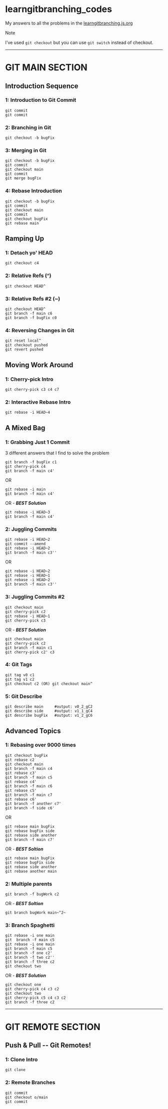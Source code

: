 # learngitbranching_codes
My answers to all the problems in the [learngitbranching.js.org](https://learngitbranching.js.org/)
> [!NOTE]
> I've used `git checkout` but you can use `git switch` instead of checkout.
------------------------------------------------------------------------
# GIT MAIN SECTION
## Introduction Sequence
### 1: Introduction to Git Commit
```
git commit
git commit
```

### 2: Branching in Git
```
git checkout -b bugFix
```

### 3: Merging in Git
```
git checkout -b bugFix
git commit
git checkout main
git commit
git merge bugFix
```

### 4: Rebase Introduction
```
git checkout -b bugFix
git commit
git checkout main
git commit
git checkout bugFix
git rebase main
```

## Ramping Up
### 1: Detach yo' HEAD
```
git checkout c4
```

### 2: Relative Refs (^)
```
git checkout HEAD^
```

### 3: Relative Refs #2 (~)
```
git checkout HEAD^
git branch -f main c6
git branch -f bugFix c0
```

### 4: Reversing Changes in Git
```
git reset local^
git checkout pushed
git revert pushed
```

## Moving Work Around
### 1: Cherry-pick Intro
```
git cherry-pick c3 c4 c7
```

### 2: Interactive Rebase Intro
```
git rebase -i HEAD~4
```

## A Mixed Bag
### 1: Grabbing Just 1 Commit
3 different answers that I find to solve the problem 
```
git branch -f bugFix c1
git cherry-pick c4
git branch -f main c4'
```
OR
```
git rebase -i main
git branch -f main c4'
```
OR - ***************BEST Solution***************
```
git rebase -i HEAD~3
git branch -f main c4'
```

### 2: Juggling Commits
```
git rebase -i HEAD~2
git commit --amend
git rebase -i HEAD~2
git branch -f main c3''
```
OR
```
git rebase -i HEAD~2
git rebase -i HEAD~1
git rebase -i HEAD~2
git branch -f main c3''
```

### 3: Juggling Commits #2
```
git checkout main
git cherry-pick c2
git rebase -i HEAD~1
git cherry-pick c3
```
OR - ***************BEST Solution***************
```
git checkout main
git cherry-pick c2
git branch -f main c1
git cherry-pick c2' c3
```

### 4: Git Tags
```
git tag v0 c1
git tag v1 c2
git checkout c2 (OR) git checkout main^
```

### 5: Git Describe
```
git describe main     #output: v0_2_gC2
git describe side     #output: v1_1_gC4
git describe bugFix   #output: v1_2_gC6
```

## Advanced Topics
### 1: Rebasing over 9000 times
```
git checkout bugFix
git rebase c2
git checkout main
git branch -f main c4
git rebase c3'
git branch -f main c5
git rebase c4'
git branch -f main c6
git rebase c5'
git branch -f main c7
git rebase c6'
git branch -f another c7'
git branch -f side c6'
```
OR
```
git rebase main bugFix
git rebase bugFix side
git rebase side another
git branch -f main c7'
```
OR - ***BEST Soltion***
```
git rebase main bugFix
git rebase bugFix side
git rebase side another
git rebase another main
```

### 2: Multiple parents
```
git branch -f bugWork c2
```
OR - ***BEST Soltion***
```
git branch bugWork main~^2~
```

### 3: Branch Spaghetti
```
git rebase -i one main
git  branch -f main c5
git rebase -i one main
git branch -f main c5
git branch -f one c2'
git branch -f two c2''
git branch -f three c2
git checkout two
```
OR - ***BEST Solution***
```
git checkout one
git cherry-pick c4 c3 c2
git checkout two
git cherry-pick c5 c4 c3 c2
git branch -f three c2
```
------------------------------------------------------------------------------------
# GIT REMOTE SECTION
## Push & Pull -- Git Remotes!
### 1: Clone Intro
```
git clone
```

### 2: Remote Branches
```
git commit
git checkout o/main
git commit
```
